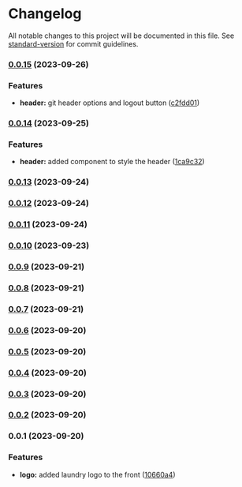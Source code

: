 # Changelog

All notable changes to this project will be documented in this file. See [standard-version](https://github.com/conventional-changelog/standard-version) for commit guidelines.

### [0.0.15](https://github.com/EwertonPSA/Ger-ncia-Lavanderia/compare/v0.0.14...v0.0.15) (2023-09-26)


### Features

* **header:** git header options and logout button ([c2fdd01](https://github.com/EwertonPSA/Ger-ncia-Lavanderia/commit/c2fdd01c5f3c2f3ee59476dbbcc7c159b7cf0ac2))

### [0.0.14](https://github.com/EwertonPSA/Ger-ncia-Lavanderia/compare/v0.0.13...v0.0.14) (2023-09-25)


### Features

* **header:** added component to style the header ([1ca9c32](https://github.com/EwertonPSA/Ger-ncia-Lavanderia/commit/1ca9c32f1de2e8434b1845af2b15064bec526716))

### [0.0.13](https://github.com/EwertonPSA/Ger-ncia-Lavanderia/compare/v0.0.12...v0.0.13) (2023-09-24)

### [0.0.12](https://github.com/EwertonPSA/Ger-ncia-Lavanderia/compare/v0.0.11...v0.0.12) (2023-09-24)

### [0.0.11](https://github.com/EwertonPSA/Ger-ncia-Lavanderia/compare/v0.0.10...v0.0.11) (2023-09-24)

### [0.0.10](https://github.com/EwertonPSA/Ger-ncia-Lavanderia/compare/v0.0.9...v0.0.10) (2023-09-23)

### [0.0.9](https://github.com/EwertonPSA/Ger-ncia-Lavanderia/compare/v0.0.8...v0.0.9) (2023-09-21)

### [0.0.8](https://github.com/EwertonPSA/Ger-ncia-Lavanderia/compare/v0.0.7...v0.0.8) (2023-09-21)

### [0.0.7](https://github.com/EwertonPSA/Ger-ncia-Lavanderia/compare/v0.0.6...v0.0.7) (2023-09-21)

### [0.0.6](https://github.com/EwertonPSA/Ger-ncia-Lavanderia/compare/v0.0.5...v0.0.6) (2023-09-20)

### [0.0.5](https://github.com/EwertonPSA/Ger-ncia-Lavanderia/compare/v0.0.4...v0.0.5) (2023-09-20)

### [0.0.4](https://github.com/EwertonPSA/Ger-ncia-Lavanderia/compare/v0.0.3...v0.0.4) (2023-09-20)

### [0.0.3](https://github.com/EwertonPSA/Ger-ncia-Lavanderia/compare/v0.0.2...v0.0.3) (2023-09-20)

### [0.0.2](https://github.com/EwertonPSA/Ger-ncia-Lavanderia/compare/v0.0.1...v0.0.2) (2023-09-20)

### 0.0.1 (2023-09-20)


### Features

* **logo:** added laundry logo to the front ([10660a4](https://github.com/EwertonPSA/Ger-ncia-Lavanderia/commit/10660a4fda6aec927cf8f45cf675854d4d1b6279))
